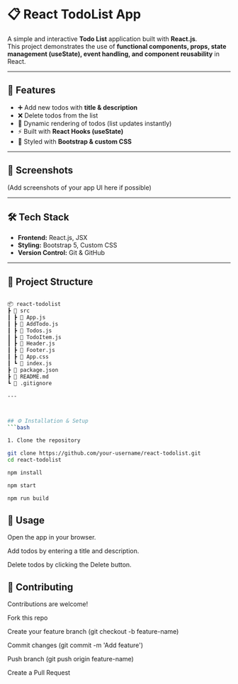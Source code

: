 # 📋 React TodoList App

A simple and interactive **Todo List** application built with **React.js**.  
This project demonstrates the use of **functional components, props, state management (useState), event handling, and component reusability** in React.  

---

## 🚀 Features
- ➕ Add new todos with **title & description**  
- ❌ Delete todos from the list  
- 📝 Dynamic rendering of todos (list updates instantly)  
- ⚡ Built with **React Hooks (useState)**  
- 🎨 Styled with **Bootstrap & custom CSS**  

---

## 📸 Screenshots
(Add screenshots of your app UI here if possible)

---

## 🛠️ Tech Stack
- **Frontend:** React.js, JSX  
- **Styling:** Bootstrap 5, Custom CSS  
- **Version Control:** Git & GitHub  

---

## 📂 Project Structure

```bash

📦 react-todolist
┣ 📂 src
┃ ┣ 📜 App.js
┃ ┣ 📜 AddTodo.js
┃ ┣ 📜 Todos.js
┃ ┣ 📜 TodoItem.js
┃ ┣ 📜 Header.js
┃ ┣ 📜 Footer.js
┃ ┣ 📜 App.css
┃ ┗ 📜 index.js
┣ 📜 package.json
┣ 📜 README.md
┗ 📜 .gitignore

---



## ⚙️ Installation & Setup
```bash

1. Clone the repository  

git clone https://github.com/your-username/react-todolist.git
cd react-todolist

npm install

npm start

npm run build

```



 ## 📖 Usage

Open the app in your browser.

Add todos by entering a title and description.

Delete todos by clicking the Delete button.



 ## 🤝 Contributing

Contributions are welcome!

Fork this repo

Create your feature branch (git checkout -b feature-name)

Commit changes (git commit -m 'Add feature')

Push branch (git push origin feature-name)

Create a Pull Request

